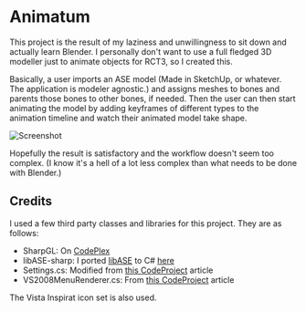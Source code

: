Animatum
========

This project is the result of my laziness and unwillingness to sit down and actually learn Blender. I personally don't want to use a full fledged 3D modeller just to animate objects for RCT3, so I created this.

Basically, a user imports an ASE model (Made in SketchUp, or whatever. The application is modeler agnostic.) and assigns meshes to bones and parents those bones to other bones, if needed. Then the user can then start animating the model by adding keyframes of different types to the animation timeline and watch their animated model take shape.

![Screenshot](http://i204.photobucket.com/albums/bb63/xavier0794/Animatum/dev01.png "Screenshot")

Hopefully the result is satisfactory and the workflow doesn't seem too complex. (I know it's a hell of a lot less complex than what needs to be done with Blender.)


Credits
-------

I used a few third party classes and libraries for this project. They are as follows:
+  SharpGL: On [CodePlex](http://sharpgl.codeplex.com/)
+  libASE-sharp: I ported [libASE](http://interreality.sourceforge.net/software/libASE/) to C# [here](http://github.com/XESoD/libASE-sharp)
+  Settings.cs: Modified from [this CodeProject](http://www.codeproject.com/Articles/15530/Quick-and-Dirty-Settings-Persistence-with-XML) article
+  VS2008MenuRenderer.cs: From [this CodeProject](http://www.codeproject.com/Articles/70204/Custom-VisualStudio-2008-style-MenuStrip-and-ToolS) article

The Vista Inspirat icon set is also used.